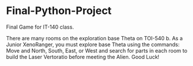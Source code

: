 # Final-Python-Project
Final Game for IT-140 class.

There are many rooms on the exploration base Theta on TOI-540 b. As a Junior XenoRanger, you must explore base Theta using the commands: Move and North, South, East, or West and search for parts in each room to build the Laser Vertoratio before meeting the Alien. Good Luck!
